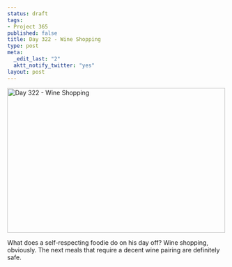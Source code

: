 ```yaml
--- 
status: draft
tags: 
- Project 365
published: false
title: Day 322 - Wine Shopping
type: post
meta: 
  _edit_last: "2"
  aktt_notify_twitter: "yes"
layout: post
---
```

<a href="http://www.flickr.com/photos/freeed/6360761589/" title="Day 322 - Wine Shopping by Fred​, on Flickr"><img src="http://farm7.staticflickr.com/6220/6360761589_1b4ce94b26.jpg" width="500" height="333" alt="Day 322 - Wine Shopping"/></a>

What does a self-respecting foodie do on his day off? Wine shopping, obviously. The next meals that require a decent wine pairing are definitely safe.
